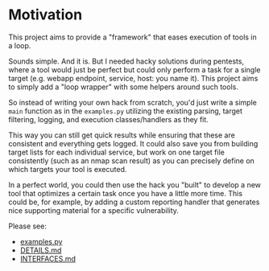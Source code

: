 # Motivation
This project aims to provide a "framework" that eases execution of tools in a loop. 

Sounds simple. And it is. But I needed hacky solutions during pentests, where a tool would just be perfect but could only perform a task for a single target (e.g. webapp endpoint, service, host: you name it). This project aims to simply add a "loop wrapper" with some helpers around such tools. 

So instead of writing your own hack from scratch, you'd just write a simple `main` function as in the `examples.py` utilizing the existing parsing, target filtering, logging, and execution classes/handlers as they fit. 

This way you can still get quick results while ensuring that these are consistent and everything gets logged. It could also save you from building target lists for each individual service, but work on one target file consistently (such as an nmap scan result) as you can precisely define on which targets your tool is executed.

In a perfect world, you could then use the hack you "built" to develop a new tool that optimizes a certain task once you have a little more time. This could be, for example, by adding a custom reporting handler that generates nice supporting material for a specific vulnerability. 

Please see:
* [examples.py](./examples.py)
* [DETAILS.md](./docs/DETAILS.md)
* [INTERFACES.md](./docs/INTERFACES.md)


